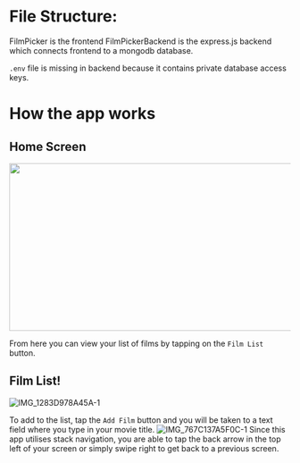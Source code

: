 # File Structure:
FilmPicker is the frontend FilmPickerBackend is the express.js backend which connects frontend to a mongodb database.

`.env` file is missing in backend because it contains private database access keys.


# How the app works

## Home Screen
<img src="[https://mma.prnewswire.com/media/1513369/Educative_Logo.jpg](https://user-images.githubusercontent.com/96392306/231400698-0f94dc3f-a9bb-4e82-8755-841d05023471.jpeg)"  width="600" height="300">


From here you can view your list of films by tapping on the `Film List` button.

## Film List!
![IMG_1283D978A45A-1](https://user-images.githubusercontent.com/96392306/231401235-e2bc18ea-394a-43e8-9cfa-43088a28b4e6.jpeg)

To add to the list, tap the `Add Film` button and you will be taken to a text field where you type in your movie title.
![IMG_767C137A5F0C-1](https://user-images.githubusercontent.com/96392306/231402310-f23b8f94-6f56-4d98-9e01-9457fa2ae97c.jpeg)
Since this app utilises stack navigation, you are able to tap the back arrow in the top left of your screen or simply swipe right to get back to a previous screen.
